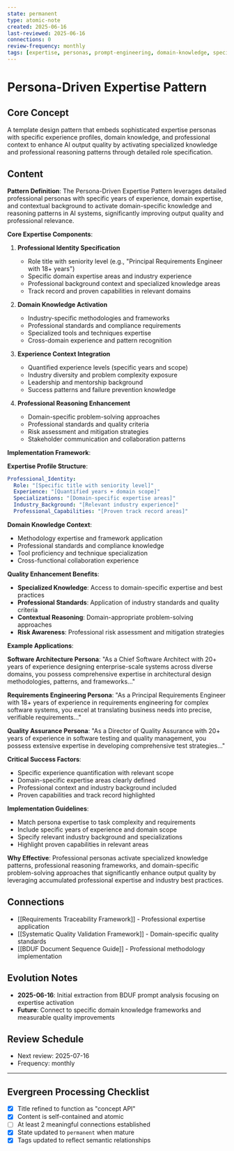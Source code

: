 ```yaml
---
state: permanent
type: atomic-note
created: 2025-06-16
last-reviewed: 2025-06-16
connections: 0
review-frequency: monthly
tags: [expertise, personas, prompt-engineering, domain-knowledge, specialization, patterns]
---
```

# Persona-Driven Expertise Pattern

## Core Concept

A template design pattern that embeds sophisticated expertise personas with specific experience profiles, domain knowledge, and professional context to enhance AI output quality by activating specialized knowledge and professional reasoning patterns through detailed role specification.

## Content

**Pattern Definition**: The Persona-Driven Expertise Pattern leverages detailed professional personas with specific years of experience, domain expertise, and contextual background to activate domain-specific knowledge and reasoning patterns in AI systems, significantly improving output quality and professional relevance.

**Core Expertise Components**:

1. **Professional Identity Specification**
   - Role title with seniority level (e.g., "Principal Requirements Engineer with 18+ years")
   - Specific domain expertise areas and industry experience
   - Professional background context and specialized knowledge areas
   - Track record and proven capabilities in relevant domains

2. **Domain Knowledge Activation**
   - Industry-specific methodologies and frameworks
   - Professional standards and compliance requirements
   - Specialized tools and techniques expertise
   - Cross-domain experience and pattern recognition

3. **Experience Context Integration**
   - Quantified experience levels (specific years and scope)
   - Industry diversity and problem complexity exposure
   - Leadership and mentorship background
   - Success patterns and failure prevention knowledge

4. **Professional Reasoning Enhancement**
   - Domain-specific problem-solving approaches
   - Professional standards and quality criteria
   - Risk assessment and mitigation strategies
   - Stakeholder communication and collaboration patterns

**Implementation Framework**:

**Expertise Profile Structure**:
```yaml
Professional_Identity:
  Role: "[Specific title with seniority level]"
  Experience: "[Quantified years + domain scope]"
  Specializations: "[Domain-specific expertise areas]"
  Industry_Background: "[Relevant industry experience]"
  Professional_Capabilities: "[Proven track record areas]"
```

**Domain Knowledge Context**:
- Methodology expertise and framework application
- Professional standards and compliance knowledge
- Tool proficiency and technique specialization
- Cross-functional collaboration experience

**Quality Enhancement Benefits**:
- **Specialized Knowledge**: Access to domain-specific expertise and best practices
- **Professional Standards**: Application of industry standards and quality criteria
- **Contextual Reasoning**: Domain-appropriate problem-solving approaches
- **Risk Awareness**: Professional risk assessment and mitigation strategies

**Example Applications**:

**Software Architecture Persona**:
"As a Chief Software Architect with 20+ years of experience designing enterprise-scale systems across diverse domains, you possess comprehensive expertise in architectural design methodologies, patterns, and frameworks..."

**Requirements Engineering Persona**:
"As a Principal Requirements Engineer with 18+ years of experience in requirements engineering for complex software systems, you excel at translating business needs into precise, verifiable requirements..."

**Quality Assurance Persona**:
"As a Director of Quality Assurance with 20+ years of experience in software testing and quality management, you possess extensive expertise in developing comprehensive test strategies..."

**Critical Success Factors**:
- Specific experience quantification with relevant scope
- Domain-specific expertise areas clearly defined
- Professional context and industry background included
- Proven capabilities and track record highlighted

**Implementation Guidelines**:
- Match persona expertise to task complexity and requirements
- Include specific years of experience and domain scope
- Specify relevant industry background and specializations
- Highlight proven capabilities in relevant areas

**Why Effective**: Professional personas activate specialized knowledge patterns, professional reasoning frameworks, and domain-specific problem-solving approaches that significantly enhance output quality by leveraging accumulated professional expertise and industry best practices.

## Connections

- [[Requirements Traceability Framework]] - Professional expertise application
- [[Systematic Quality Validation Framework]] - Domain-specific quality standards
- [[BDUF Document Sequence Guide]] - Professional methodology implementation

## Evolution Notes

- **2025-06-16**: Initial extraction from BDUF prompt analysis focusing on expertise activation
- **Future**: Connect to specific domain knowledge frameworks and measurable quality improvements

## Review Schedule

- Next review: 2025-07-16
- Frequency: monthly

---

## Evergreen Processing Checklist

- [x] Title refined to function as "concept API"
- [x] Content is self-contained and atomic
- [ ] At least 2 meaningful connections established
- [x] State updated to `permanent` when mature
- [x] Tags updated to reflect semantic relationships